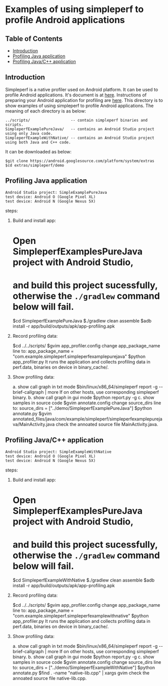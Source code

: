 # Examples of using simpleperf to profile Android applications

## Table of Contents

- [Introduction](#introduction)
- [Profiling Java application](#profiling-java-application)
- [Profiling Java/C++ application](#profiling-javac-application)

## Introduction

Simpleperf is a native profiler used on Android platform. It can be used to profile Android
applications. It's document is at [here](https://android.googlesource.com/platform/system/extras/+/master/simpleperf/README.md).
Instructions of preparing your Android application for profiling are [here](https://android.googlesource.com/platform/system/extras/+/master/simpleperf/README.md#Android-application-profiling).
This directory is to show examples of using simpleperf to profile Android applications. The
meaning of each directory is as below:

    ../scripts/                  -- contain simpleperf binaries and scripts.
    SimpleperfExamplePureJava/   -- contains an Android Studio project using only Java code.
    SimpleperfExampleWithNative/ -- contains an Android Studio project using both Java and C++ code.

It can be downloaded as below:

    $git clone https://android.googlesource.com/platform/system/extras
    $cd extras/simpleperf/demo

## Profiling Java application

    Android Studio project: SimpleExamplePureJava
    test device: Android O (Google Pixel XL)
    test device: Android N (Google Nexus 5X)

steps:
1. Build and install app:

    # Open SimpleperfExamplesPureJava project with Android Studio,
    # and build this project sucessfully, otherwise the `./gradlew` command below will fail.
    $cd SimpleperfExamplePureJava
    $./gradlew clean assemble
    $adb install -r app/build/outputs/apk/app-profiling.apk

2. Record profiling data:

    $cd ../../scripts/
    $gvim app_profiler.config
      change app_package_name line to: app_package_name = "com.example.simpleperf.simpleperfexamplepurejava"
    $python app_profiler.py
      It runs the application and collects profiling data in perf.data, binaries on device in binary_cache/.

3. Show profiling data:

    a. show call graph in txt mode
        $bin/linux/x86_64/simpleperf report -g --brief-callgraph | more
          If on other hosts, use corresponding simpleperf binary.
    b. show call graph in gui mode
        $python report.py -g
    c. show samples in source code
        $gvim annotate.config
          change source_dirs line to: source_dirs = ["../demo/SimpleperfExamplePureJava"]
        $python annotate.py
        $gvim annotated_files/java/com/example/simpleperf/simpleperfexamplepurejava/MainActivity.java
          check the annoated source file MainActivity.java.

## Profiling Java/C++ application

    Android Studio project: SimpleExampleWithNative
    test device: Android O (Google Pixel XL)
    test device: Android N (Google Nexus 5X)

steps:
1. Build and install app:

    # Open SimpleperfExamplesPureJava project with Android Studio,
    # and build this project sucessfully, otherwise the `./gradlew` command below will fail.
    $cd SimpleperfExampleWithNative
    $./gradlew clean assemble
    $adb install -r app/build/outputs/apk/app-profiling.apk

2. Record profiling data:

    $cd ../../scripts/
    $gvim app_profiler.config
      change app_package_name line to: app_package_name = "com.example.simpleperf.simpleperfexamplewithnative"
    $python app_profiler.py
      It runs the application and collects profiling data in perf.data, binaries on device in binary_cache/.

3. Show profiling data:

    a. show call graph in txt mode
        $bin/linux/x86_64/simpleperf report -g --brief-callgraph | more
          If on other hosts, use corresponding simpleperf binary.
    b. show call graph in gui mode
        $python report.py -g
    c. show samples in source code
        $gvim annotate.config
          change source_dirs line to: source_dirs = ["../demo/SimpleperfExampleWithNative"]
        $python annotate.py
        $find . -name "native-lib.cpp" | xargs gvim
          check the annoated source file native-lib.cpp.

